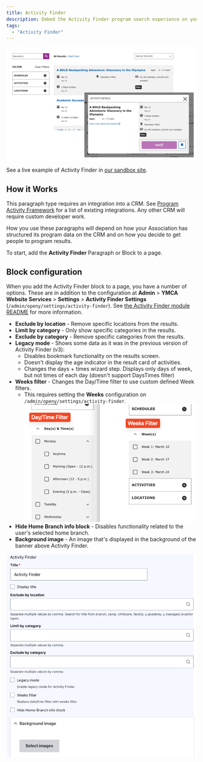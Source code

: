 ```yaml
---
title: Activity Finder
description: Embed the Activity Finder program search experience on your website, which helps users pre-filter the activities they want to search for.
tags:
  - "Activity Finder"
---
```


![A screenshot of the Activity Finder block.](activity-finder--example.png "A screenshot showing the Activity Finder block and a detail popup.")

See a live example of Activity Finder in [our sandbox site](https://sandbox-carnation-cus-d9.y.org/activity-finder-v4).

## How it Works

This paragraph type requires an integration into a CRM. See [Program Activity Framework](../../../development/program-event-framework) for a list of existing integrations. Any other CRM will require custom developer work.

How you use these paragraphs will depend on how your Association has structured its program data on the CRM and on how you decide to get people to program results.

To start, add the **Activity Finder** Paragraph or Block to a page.

## Block configuration

When you add the Activity Finder block to a page, you have a number of options. These are in addition to the configuration at **Admin** > **YMCA Website Services** > **Settings** > **Activity Finder Settings** (`/admin/openy/settings/activity-finder`). See [the Activity Finder module README](https://github.com/YCloudYUSA/yusaopeny_activity_finder?tab=readme-ov-file#open-y-activity-finder) for more information.

- **Exclude by location** - Remove specific locations from the results.
- **Limit by category** - Only show specific categories in the results.
- **Exclude by category** - Remove specific categories from the results.
- **Legacy mode** - Shows some data as it was in the previous version of Activity Finder (v3):
  - Disables bookmark functionality on the results screen.
  - Doesn't display the age indicator in the result card of activities.
  - Changes the days + times wizard step. Displays only days of week, but not times of each day (doesn't support DaysTimes filter)
- **Weeks filter** - Changes the Day/Time filter to use custom defined Week filters.
  - This requires setting the **Weeks** configuration on `/admin/openy/settings/activity-finder`.![Activity Finder Weeks configuration.](activity-finder--weeks.png)
- **Hide Home Branch info block** - Disables functionality related to the user's selected home branch.
- **Background image** - An image that's displayed in the background of the banner above Activity Finder.

![The Activity Finder block configuration.](activity-finder--paragraph.png)
